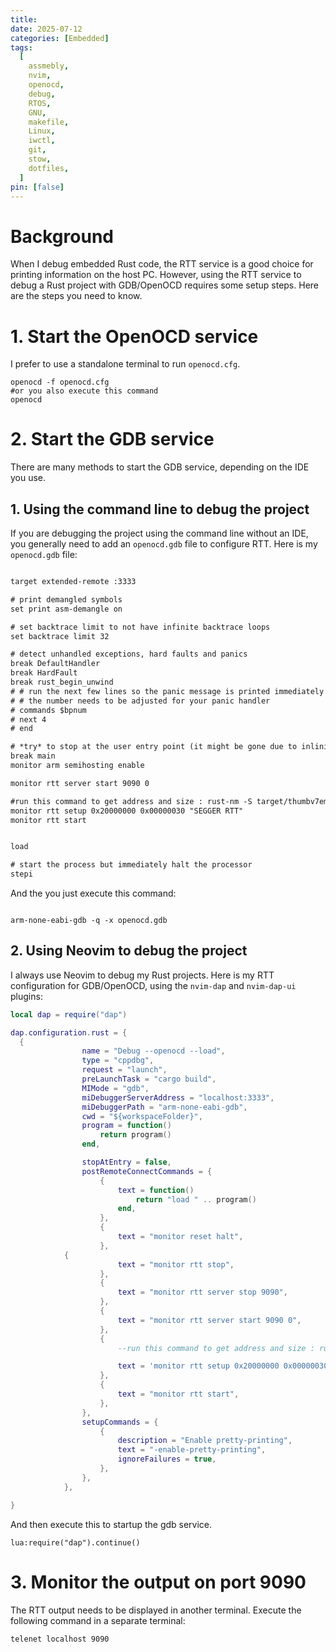 ```yaml
---
title:
date: 2025-07-12
categories: [Embedded]
tags:
  [
    assmebly,
    nvim,
    openocd,
    debug,
    RTOS,
    GNU,
    makefile,
    Linux,
    iwctl,
    git,
    stow,
    dotfiles,
  ]
pin: [false]
---
```


# Background

When I debug embedded Rust code, the RTT service is a good choice for printing information on the host PC.
However, using the RTT service to debug a Rust project with GDB/OpenOCD requires some setup steps. Here are the steps you need to know.

# 1. Start the OpenOCD service

I prefer to use a standalone terminal to run `openocd.cfg`.

```shell
openocd -f openocd.cfg
#or you also execute this command
openocd
```

# 2. Start the GDB service

There are many methods to start the GDB service, depending on the IDE you use.

## 1. Using the command line to debug the project

If you are debugging the project using the command line without an IDE, you generally need to add an `openocd.gdb` file to configure RTT. Here is my `openocd.gdb` file:

```txt

target extended-remote :3333

# print demangled symbols
set print asm-demangle on

# set backtrace limit to not have infinite backtrace loops
set backtrace limit 32

# detect unhandled exceptions, hard faults and panics
break DefaultHandler
break HardFault
break rust_begin_unwind
# # run the next few lines so the panic message is printed immediately
# # the number needs to be adjusted for your panic handler
# commands $bpnum
# next 4
# end

# *try* to stop at the user entry point (it might be gone due to inlining)
break main
monitor arm semihosting enable

monitor rtt server start 9090 0

#run this command to get address and size : rust-nm -S target/thumbv7em-none-eabihf/debug/rtt_prints|grep RTT|awk '{print $1}'
monitor rtt setup 0x20000000 0x00000030 "SEGGER RTT"
monitor rtt start


load

# start the process but immediately halt the processor
stepi

```

And the you just execute this command:

```

arm-none-eabi-gdb -q -x openocd.gdb

```

## 2. Using Neovim to debug the project

I always use Neovim to debug my Rust projects. Here is my RTT configuration for GDB/OpenOCD, using the `nvim-dap` and `nvim-dap-ui` plugins:

```lua
local dap = require("dap")

dap.configuration.rust = {
  {
				name = "Debug --openocd --load",
				type = "cppdbg",
				request = "launch",
				preLaunchTask = "cargo build",
				MIMode = "gdb",
				miDebuggerServerAddress = "localhost:3333",
				miDebuggerPath = "arm-none-eabi-gdb",
				cwd = "${workspaceFolder}",
				program = function()
					return program()
				end,

				stopAtEntry = false,
				postRemoteConnectCommands = {
					{
						text = function()
							return "load " .. program()
						end,
					},
					{
						text = "monitor reset halt",
					},
      		{
						text = "monitor rtt stop",
					},
					{
						text = "monitor rtt server stop 9090",
					},
					{
						text = "monitor rtt server start 9090 0",
					},
					{
						--run this command to get address and size : rust-nm -S target/thumbv7em-none-eabihf/debug/rtt_prints|grep RTT|awk '{print $1}'

						text = 'monitor rtt setup 0x20000000 0x00000030 "SEGGER RTT"',
					},
					{
						text = "monitor rtt start",
					},
				},
				setupCommands = {
					{
						description = "Enable pretty-printing",
						text = "-enable-pretty-printing",
						ignoreFailures = true,
					},
				},
			},

}

```

And then execute this to startup the gdb service.

```vim
lua:require("dap").continue()

```

# 3. Monitor the output on port 9090

The RTT output needs to be displayed in another terminal. Execute the following command in a separate terminal:

```shell
telenet localhost 9090
```
